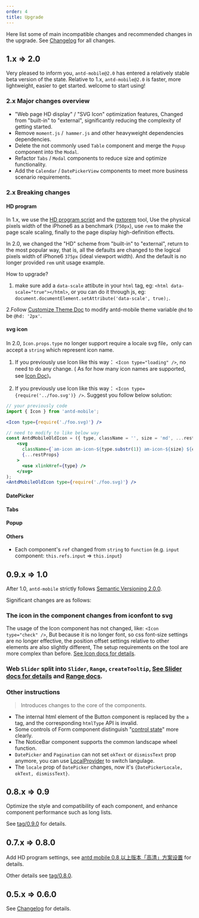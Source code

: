 ```yaml
---
order: 4
title: Upgrade
---
```


Here list some of main incompatible changes and recommended changes in the upgrade. See [Changelog](/changelog) for all changes.

## 1.x => 2.0

Very pleased to inform you, `antd-mobile@2.0` has entered a relatively stable beta version of the state. Relative to 1.x, `antd-mobile@2.0` is faster, more lightweight, easier to get started. welcome to start using!

### 2.x Major changes overview

- "Web page HD display" / "SVG Icon" optimization features, Changed from "built-in" to "external", significantly reducing the complexity of getting started.
- Remove `moment.js` /` hammer.js` and other heavyweight dependencies dependencies.
- Delete the not commonly used `Table` component and merge the `Popup` component into the `Modal`.
- Refactor `Tabs` / `Modal` components to reduce size and optimize functionality.
- Add the `Calendar` / `DatePickerView` components to meet more business scenario requirements.

### 2.x Breaking changes

#### HD program

In 1.x, we use the [HD program script](https://gw.alipayobjects.com/os/rmsportal/dVgyohpfmDMFFeDasFns.js) and the [pxtorem](https://github.com/cuth/postcss-pxtorem) tool, Use the physical pixels width of the iPhone6 as a benchmark (`750px`), use `rem` to make the page scale scaling, finally to the page display high-definition effects.

In 2.0, we changed the "HD" scheme from "built-in" to "external", return to the most popular way, that is, all the defaults are changed to the logical pixels width of iPhone6 `375px` (ideal viewport width). And the default is no longer provided `rem` unit usage example.

How to upgrade?

1. make sure add a `data-scale` attibute in your `html` tag, eg: `<html data-scale="true"></html>`, or you can do it through js, eg: `document.documentElement.setAttribute('data-scale', true);`.

2.Follow [Customize Theme Doc](https://ant.design/docs/react/customize-theme)  to modify antd-mobile theme variable `@hd` to be `@hd: '2px'`.

#### svg icon

In 2.0, `Icon.props.type` no longer support require a locale svg file，only can accept a  `string` which represent icon name.

1. If you previously use Icon like this way： `<Icon type="loading" />`, no need to do any change. ( As for how many icon names are supported, see [Icon Doc](http://beta.mobile.ant.design/components/icon))。

2.  If you previously use Icon like this way： `<Icon type={require('../foo.svg')} />`. Suggest you follow below solution:

```jsx
// your previously code
import { Icon } from 'antd-mobile';

<Icon type={require('./foo.svg)'} />

// need to modify to like below way
const AntdMobileOldIcon = ({ type, className = '', size = 'md', ...restProps }) => (
    <svg
      className={`am-icon am-icon-${type.substr(1)} am-icon-${size} ${className}`}
      {...restProps}
    >
      <use xlinkHref={type} />
    </svg>
);
<AntdMobileOldIcon type={require('./foo.svg)'} />
```

#### DatePicker

#### Tabs

#### Popup

#### Others

- Each component's `ref` changed from `string` to `function` (e.g. `input` component: `this.refs.input` => `this.input`)


## 0.9.x => 1.0

After 1.0, `antd-mobile` strictly follows [Semantic Versioning 2.0.0](http://semver.org/).

Significant changes are as follows:

### The icon in the component changes from iconfont to svg

The usage of the Icon component has not changed, like: `<Icon type="check" />`,
But because it is no longer font, so css font-size settings are no longer effective,
the position offset settings relative to other elements are also slightly different,
The setup requirements on the tool are more complex than before. [See Icon docs for details](https://mobile.ant.design/components/icon/).

### Web `Slider` split into `Slider`, `Range`, `createTooltip`, [See Slider docs for details](https://mobile.ant.design/components/slider) and [Range docs](https://mobile.ant.design/components/range).

### Other instructions

> Introduces changes to the core of the components.

- The internal html element of the Button component is replaced by the `a` tag, and the corresponding `htmlType` API is invalid.
- Some controls of Form component distinguish "[control state](https://facebook.github.io/react/docs/forms.html#controlled-components)" more clearly.
- The NoticeBar component supports the common landscape wheel function.
- `DatePicker` and `Pagination` can not set `okText` or `dismissText` prop anymore, you can use [LocalProvider](https://mobile.ant.design/components/locale-provider/) to switch langulage.
- The `locale` prop of `DatePicker` changes, now it's `{DatePickerLocale, okText, dismissText}`.

## 0.8.x => 0.9

Optimize the style and compatibility of each component, and enhance component performance such as long lists.

See [tag/0.9.0](https://github.com/ant-design/ant-design-mobile/releases/tag/0.9.0) for details.

## 0.7.x => 0.8.0

Add HD program settings, see
[antd mobile 0.8 以上版本「高清」方案设置](https://github.com/ant-design/ant-design-mobile/wiki) for details.

Other details see [tag/0.8.0](https://github.com/ant-design/ant-design-mobile/releases/tag/0.8.0).

## 0.5.x => 0.6.0

See [Changelog](/changelog#0.6.0) for details.
